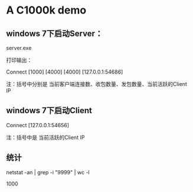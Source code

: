 # A C1000k demo

## windows 7下启动Server：
server.exe

打印输出：

Connect [1000] [4000] [4000] [127.0.0.1:54686]

注：括号中分别是 当前客户端连接数、收包数量、发包数量、当前活跃的Client IP

## windows 7下启动Client

Connect [127.0.0.1:54656]

注：括号中是 当前活跃的Client IP

## 统计

netstat -an | grep -i "9999" | wc -l 

1000

